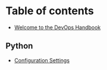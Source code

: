 # Table of contents

* [Welcome to the DevOps Handbook](README.md)

## Python

* [Configuration Settings](python/configuration-settings.md)

